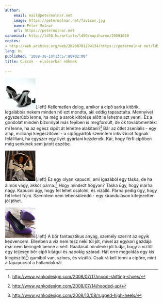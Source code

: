 ```yaml
---
author:
    email: mail@petermolnar.net
    image: https://petermolnar.net/favicon.jpg
    name: Peter Molnar
    url: https://petermolnar.net
canonical: http://ld50.hu/article/ld50/napiharom/20081010
copies:
- http://web.archive.org/web/20200701204134/https://petermolnar.net/ld50/napiharom-20081010/
lang: hu
published: '2008-10-10T13:57:00+02:00'
title: Cuccok - elsősorban nőknek

---
```


![cipo](cipo.jpg){.left} Kellemetlen dolog, amikor a cipő sarka kitörik,
legalábbis nekem minden nő ezt mondta, aki eddig tapasztalta. Mennyivel
egyszerűbb lenne, ha még a sarok kitörése előtt le lehetne azt venni. Ez
a gondolat minden bizonnyal más fejében is megfordult, de ők
továbbmentek: mi lenne, ha az egész cipőt át lehetne alakítani?[^1] Bár
az ötlet zseniális - egy alap, milliónyi kiegészítővel - a cipőgyártók
szerintem inkvizíciót fognak felállítani, ha egyszer egy ilyet gyártani
kezdenek. Kár, hogy férfi cipőben még senkinek sem jutott eszébe.

![hood](hood.jpg){.left} Ez egy olyan kapucni, ami igazából egy táska,
de ha álmos vagy, akkor párna.[^2] Hogy mindezt hogyan? Táska úgy, hogy
marha nagy. Kapucni úgy, hogy fel lehet csatolni, és vízálló. Párna
pedig úgy, hogy fel lehet fújni. Szerintem nem lebecsülendő - egy
kiránduláson kifejezetten jól jöhet.

![slipper](slipper.jpg){.left} A bőr fantasztikus anyag, személy szerint
az egyik kedvencem. Ellenben a víz nem tesz neki túl jót, mivel az
egykori gazdája már nem keringeti benne a vért. Ráadásul mindenki jól
tudja, hogy a víztől egy teljesen bőr cipő kitágul és napokig szárad.
Hát erre megoldás egy kis kiegészítő[^3]: gumiból van, színes, és
vízálló. Csak rá kell tenni a cipőre, mint a fapapucsot a hollandoknál.

[^1]: <http://www.yankodesign.com/2008/07/17/mood-shifting-shoes/>

[^2]: <http://www.yankodesign.com/2008/07/14/hooded-up/>

[^3]: <http://www.yankodesign.com/2008/10/08/rugged-high-heels/>